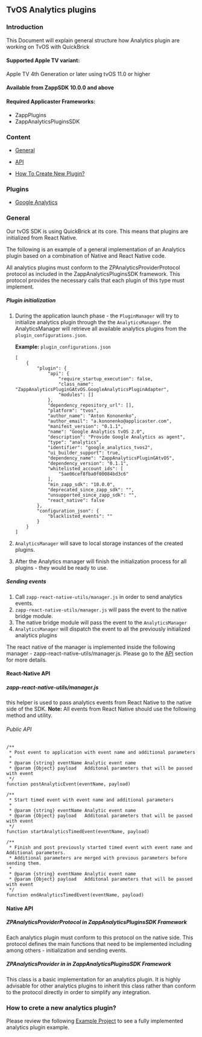 ## TvOS Analytics plugins

### Introduction
This Document will explain general structure how Analytics plugin are working on TvOS with QuickBrick

#### Supported Apple TV variant:
Apple TV 4th Generation or later using tvOS 11.0 or higher

#### Available from ZappSDK 10.0.0 and above

#### Required Applicaster Frameworks:
* ZappPlugins
* ZappAnalyticsPluginsSDK

### Content
* <a href="#general">General</a>
* <a href="#api">API</a>

* [How To Create New Plugin?](/quick-brick/tvOS/Plugins/Analytics/GeneralAnalyticsHowCreate.md)

### Plugins
* [Google Analytics](/quick-brick/tvOS/Plugins/Analytics//GoogleAnalytics/GoogleAnalytics.md)

<a name="general" />

### General

Our tvOS SDK is using QuickBrick at its core.
This means that plugins are initialized from React Native.

The following is an example of a general implementation of an Analytics plugin based on a combination of Native and React Native code.

All analytics plugins must conform to the ZPAnalyticsProviderProtocol protocol as included in the ZappAnalyticsPluginsSDK framework. This protocol provides the necessary calls that each plugin of this type must implement.

##### Plugin initialization

1. During the application launch phase - the `PluginManager` will try to initialize analytics plugin through the the `AnalyticsManager`.
the AnalyticsManager will retrieve all available analytics plugins from the `plugin_configurations.json`.

    __Example:__ `plugin_configurations.json`
    ```
    [
        {
            "plugin": {
                "api": {
                    "require_startup_execution": false,
                    "class_name": "ZappAnalyticsPluginGAtvOS.GoogleAnalyticsPluginAdapter",
                    "modules": []
                },
                "dependency_repository_url": [],
                "platform": "tvos",
                "author_name": "Anton Kononenko",
                "author_email": "a.kononenko@applicaster.com",
                "manifest_version": "0.1.1",
                "name": "Google Analytics tvOS 2.0",
                "description": "Provide Google Analytics as agent",
                "type": "analytics",
                "identifier": "google_analytics_tvos2",
                "ui_builder_support": true,
                "dependency_name": "ZappAnalyticsPluginGAtvOS",
                "dependency_version": "0.1.1",
                "whitelisted_account_ids": [
                    "5ae06cef8fba0f00084bd3c6"
                ],
                "min_zapp_sdk": "10.0.0",
                "deprecated_since_zapp_sdk": "",
                "unsupported_since_zapp_sdk": "",
                "react_native": false
            },
            "configuration_json": {
                "blacklisted_events": ""
            }
        }
    ]
    ```

2. `AnalyticsManager` will save to local storage instances of the created plugins.
3. After the Analytics manager will finish the initialization process for all plugins - they would be ready to use.

##### Sending events

1. Call `zapp-react-native-utils/manager.js` in order to send analytics events.
2. `zapp-react-native-utils/manager.js` will pass the event to the native bridge module.
3. The native bridge module will pass the event to the `AnalyticsManager`
4. `AnalyticsManager` will dispatch the event to all the previously initialized analytics plugins

The react native of the manager is implemented inside the following manager - zapp-react-native-utils/manager.js.
Please go to the <a href="#api">API</a>  section for more details.

<a name="api" />

#### React-Native API

##### zapp-react-native-utils/manager.js
this helper is used to pass analytics events from React Native to the native side of the SDK.
__Note:__ All events from React Native should use the following method and utility.

###### Public API

```
/**
 * Post event to application with event name and additional parameters
 *
 * @param {string} eventName Analytic event name
 * @param {Object} payload   Additonal parameters that will be passed with event
 */
function postAnalyticEvent(eventName, payload)
```

```
/**
 * Start timed event with event name and additional parameters
 *
 * @param {string} eventName Analytic event name
 * @param {Object} payload   Additonal parameters that will be passed with event
 */
function startAnalyticsTimedEvent(eventName, payload)
```

```
/**
 * Finish and post previously started timed event with event name and Additional parameters.
 * Additional parameters are merged with previous parameters before sending them.
 *
 * @param {string} eventName Analytic event name
 * @param {Object} payload   Additonal parameters that will be passed with event
 */
function endAnalyticsTimedEvent(eventName, payload)
```

#### Native API

##### ZPAnalyticsProviderProtocol in ZappAnalyticsPluginsSDK Framework

Each analytics plugin must conform to this protocol on the native side.
This protocol defines the main functions that need to be implemented including among others - initialization and sending events.

##### ZPAnalyticsProvider in in ZappAnalyticsPluginsSDK Framework

This class is a basic implementation for an analytics plugin.
It is highly advisable for other analytics plugins to inherit this class rather than conform to the protocol directly in order to simplify any integration.

<a name="newPlugin" />

### How to crete a new analytics plugin?

Please review the following [Example Project](https://github.com/applicaster/ZappAnalyticsPluginGAtvOS) to see a fully implemented analytics plugin example.

